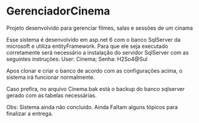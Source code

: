 # GerenciadorCinema
Projeto desenvolvido para gerenciar filmes, salas e sessões de um cinama

Esse sistema é desenvolvido em asp.net 6 com o banco SqlServer da microsoft e utiliza entityFramework.
Para que ele seja executado corretamente será necessário a instalação do servidor SqlServer com as seguintes instruções:
User: Cinema;
Senha: H2So4@Sul

Apos clonar e criar o banco de acordo com as configurações acima, o sistema irá funcionar normalmente.

Caso prefira, no arquivo Cinema.bak está o backup do banco sqlserver gerado com as tabelas necessárias.

Obs: Sistema ainda não concluido. Ainda Faltam alguns tópicos para finalizar a entrega.

